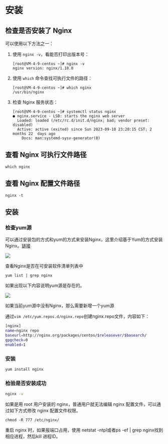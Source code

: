 # 安装

## 检查是否安装了 Nginx

可以使用以下方法之一：

1. 使用 `nginx -v`，看能否打印出版本号：

   ```
   [root@VM-4-9-centos ~]# nginx -v
   nginx version: nginx/1.18.0
   ```
2. 使用 `which` 命令查找可执行文件的路径：
   ```
   [root@VM-4-9-centos ~]# which nginx
   /usr/bin/nginx
   ```
3. 检查 Nginx 服务状态：
   ```
   [root@VM-4-9-centos ~]# systemctl status nginx
   ● nginx.service - LSB: starts the nginx web server
     Loaded: loaded (/etc/rc.d/init.d/nginx; bad; vendor preset: disabled)
     Active: active (exited) since Sun 2023-09-10 23:20:15 CST; 2 months 22  days ago
       Docs: man:systemd-sysv-generator(8)
   ```

## 查看 Nginx 可执行文件路径

```
which nginx
```

## 查看 Nginx 配置文件路径

```
nginx -t
```

## 安装

### 检查yum源

可以通过安装包的方式和yum的方式来安装Nginx，这里介绍基于Yum的方式安装Nginx。[链接](http://nginx.org/en/docs/install.html)

![](https://image.newarea.site/2023-12-04-00-16-01.png)

查看Nginx是否在可安装软件清单列表中

`yum list | grep nginx`

如果出现以下内容说明yum源是存在的。

![](https://image.newarea.site/2023-12-04-00-16-02.png)

如果当前yum源中没有Nginx，那么需要新增一个yum源

通过`vim /etc/yum.repos.d/nginx.repo`创建nginx.repo文件，内容如下：

```sh
[nginx]
name=nginx repo
baseurl=http://nginx.org/packages/centos/$releasever/$basearch/
gpgcheck=0
enabled=1
```

### 安装

```sh
yum install nginx
```

### 检验是否安装成功

```sh
nginx -v
```

如果是用 root 用户安装的 nginx，普通用户就无法编辑 nginx 配置文件，可以通过如下方式修改 nginx 配置文件权限。

```
chmod -R 777 /etc/nginx/
```

重启 nginx 时，如果报端口占用，使用 netstat -ntpl或者ps -ef | grep nginx找到相应进程，然后kill 进程ID。
